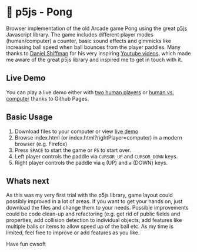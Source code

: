 # 👀 p5js - Pong

Browser implementation of the old Arcade game Pong using the great [p5js](https://p5js.org/) Javascript library. The game includes different player modes (human/computer) a counter, basic sound effects and gimmicks like increasing ball speed when ball bounces from the player paddles. Many thanks to [Daniel Shiffman](https://shiffman.net/) for his very inspiring [Youtube videos](https://www.youtube.com/c/TheCodingTrain/playlists), which made me aware of the great p5js library and inspired me to get in touch with it.

## Live Demo

You can play a live demo either with [two human players](https://cwsoft.github.io/p5js-pong/) or [human vs. computer](https://cwsoft.github.io/p5js-pong/?rightPlayer=computer) thanks to Github Pages.

## Basic Usage

1.  Download files to your computer or view [live demo](https://cwsoft.github.io/p5js-pong/)
2.  Browse index.html (or index.html?rightPlayer=computer) in a modern browser (e.g. Firefox)
3.  Press `SPACE` to start the game or `F5` to start over.
4.  Left player controls the paddle via `CURSOR_UP` and `CURSOR_DOWN` keys.
5.  Right player controls the paddle via `q` (UP) and `a` (DOWN) keys.

## Whats next

As this was my very first trial with the p5js library, game layout could possibly improved in a lot of areas. If you want to get your hands on, just download the files and change them to your needs. Possible improvements could be code clean-up and refactoring (e.g. get rid of public fields and properties, add collision detection to individual objects, add features like multiple balls or items to allow speed up of the ball etc. As my time is limited, feel free to improve or add features as you like.

Have fun
cwsoft
